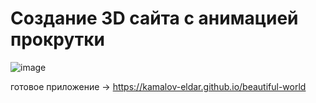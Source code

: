 # Создание 3D сайта с анимацией прокрутки

![image](https://github.com/kamalov-eldar/movitop/blob/master/media/record.gif)

готовое приложение -> https://kamalov-eldar.github.io/beautiful-world
